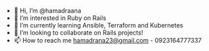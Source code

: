 - 👋 Hi, I’m @hamadraana
- 👀 I’m interested in Ruby on Rails
- 🌱 I’m currently learning Ansible, Terraform and Kubernetes
- 💞️ I’m looking to collaborate on Rails projects!
- 📫 How to reach me hamadrana23@gmail.com - 0923164777337

<!---
hamadraana/hamadraana is a ✨ special ✨ repository because its `README.md` (this file) appears on your GitHub profile.
You can click the Preview link to take a look at your changes.
--->
